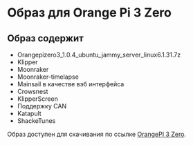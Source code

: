 # Образ для Orange Pi 3 Zero
## Образ содержит
* Orangepizero3_1.0.4_ubuntu_jammy_server_linux6.1.31.7z
* Klipper
* Moonraker
* Moonraker-timelapse
* Mainsail в качестве вэб интерфейса
* Crowsnest
* KlipperScreen
* Поддержку CAN
* Katapult
* ShackeTunes

Образ доступен для скачивания по ссылке [OrangePI 3 Zero](https://mega.nz/file/TcYR1Qrb#NRjWIfK2MXL8XWC1-TuNzy4bhytpi9K7qcDxZMbB4Rc).
